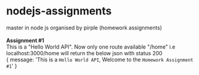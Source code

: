 # nodejs-assignments
master in node js organised by pirple (homework assignments)
<br/><br/>
<b>Assignment #1</b> <br/>
This is a "Hello World API".  Now only one route available "/home" i.e localhost:3000/home will return the below json with status 200
<br/>
{ message: 'This is a `Hello World API`, Welcome to the `Homework Assignment #1`' }
